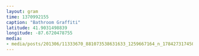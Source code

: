 ```yaml
---
layout: gram
time: 1370992155
caption: "Bathroom Graffiti"
latitude: 41.9031498839
longitude: -87.6720478755
media:
- media/posts/201306/11333670_881073538631633_1259667164_n_17842731745000351.jpg
---
```

